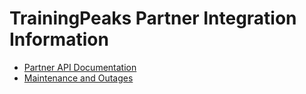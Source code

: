 # TrainingPeaks Partner Integration Information

* [Partner API Documentation](../../wiki)
* [Maintenance and Outages](../../wiki/Maintenance-and-Outages)
